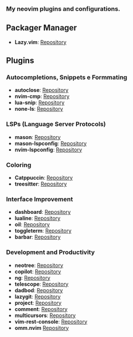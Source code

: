 ### My neovim plugins and configurations.

## Packager Manager

- **Lazy.vim**: [Repository](https://github.com/folke/lazy.nvim)

## Plugins

### Autocompletions, Snippets e Formmating

- **autoclose**: [Repository](https://github.com/m4xshen/autoclose.nvim)
- **nvim-cmp**: [Repository](https://github.com/hrsh7th/nvim-cmp)
- **lua-snip**: [Repository](https://github.com/hrsh7th/nvim-cmp)
- **none-ls**: [Repository](https://github.com/nvimtools/none-ls.nvim)

### LSPs (Language Server Protocols)

- **mason**: [Repository](https://github.com/williamboman/mason.nvim)
- **mason-lspconfig**: [Repository](https://github.com/williamboman/mason-lspconfig.nvim)
- **nvim-lspconfig**: [Repository](https://github.com/neovim/nvim-lspconfig)

### Coloring

- **Catppuccin**: [Repository](https://github.com/catppuccin/nvim)
- **treesitter**: [Repository](https://github.com/nvim-treesitter/nvim-treesitter)

### Interface Improvement

- **dashboard**: [Repository](https://github.com/nvimdev/dashboard-nvim)
- **lualine**: [Repository](https://github.com/nvim-lualine/lualine.nvim)
- **oil**: [Repository](https://github.com/stevearc/oil.nvim)
- **toggleterm**: [Repository](https://github.com/akinsho/toggleterm.nvim)
- **barbar**: [Repository](https://github.com/romgrk/barbar.nvim)

### Development and Productivity

- **neotree**: [Repository](https://github.com/nvim-neo-tree/neo-tree.nvim)
- **copilot**: [Repository](https://github.com/github/copilot.vim)
- **ng**: [Repository](https://github.com/joeveiga/ng.nvim)
- **telescope**: [Repository](https://github.com/nvim-telescope/telescope.nvim)
- **dadbod**: [Repository](https://github.com/tpope/vim-dadbod)
- **lazygit**: [Repository](https://github.com/kdheepak/lazygit.nvim)
- **project**: [Repository](https://github.com/ahmedkhalf/project.nvim)
- **comment**: [Repository](https://github.com/numToStr/Comment.nvim)
- **multicursors**: [Repository](https://github.com/smoka7/multicursors.nvim)
- **vim-rest-console**: [Repository](https://github.com/diepm/vim-rest-console)
- **omm.nvim** [Repository](https://github.com/davitostes/omm.nvim)
